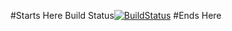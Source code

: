 #Starts Here
Build Status[![BuildStatus](https://circleci.com/gh/jsanv026/SEG2105-Project.png?branch=master)](https://circleci.com/gh/jsanv026/SEG2105-Project)
#Ends Here